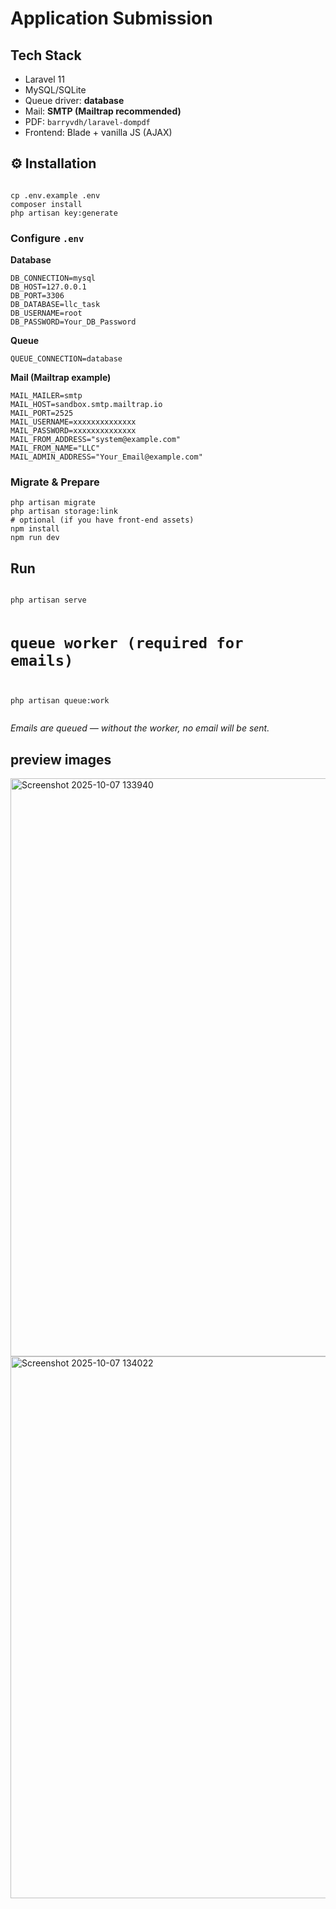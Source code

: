 <h1>Application Submission</h1>

<h2>Tech Stack</h2>
<ul>
  <li>Laravel 11</li>
  <li>MySQL/SQLite</li>
  <li>Queue driver: <strong>database</strong></li>
  <li>Mail: <strong>SMTP (Mailtrap recommended)</strong></li>
  <li>PDF: <code>barryvdh/laravel-dompdf</code></li>
  <li>Frontend: Blade + vanilla JS (AJAX)</li>
</ul>

<h2>⚙️ Installation</h2>
<pre><code>
cp .env.example .env
composer install
php artisan key:generate
</code></pre>

<h3>Configure <code>.env</code></h3>

<p><strong>Database</strong></p>
<pre><code>DB_CONNECTION=mysql
DB_HOST=127.0.0.1
DB_PORT=3306
DB_DATABASE=llc_task
DB_USERNAME=root
DB_PASSWORD=Your_DB_Password
</code></pre>

<p><strong>Queue</strong></p>
<pre><code>QUEUE_CONNECTION=database
</code></pre>

<p><strong>Mail (Mailtrap example)</strong></p>
<pre><code>MAIL_MAILER=smtp
MAIL_HOST=sandbox.smtp.mailtrap.io
MAIL_PORT=2525
MAIL_USERNAME=xxxxxxxxxxxxxx
MAIL_PASSWORD=xxxxxxxxxxxxxx
MAIL_FROM_ADDRESS="system@example.com"
MAIL_FROM_NAME="LLC"
MAIL_ADMIN_ADDRESS="Your_Email@example.com"
</code></pre>

<h3>Migrate &amp; Prepare</h3>
<pre><code>php artisan migrate
php artisan storage:link
# optional (if you have front-end assets)
npm install
npm run dev
</code></pre>

<h2>Run</h2>
<pre><code>
php artisan serve

# queue worker (required for emails)
php artisan queue:work
</code></pre>
<p><em>Emails are queued — without the worker, no email will be sent.</em></p>

<h2>preview images</h2>
<img width="1628" height="925" alt="Screenshot 2025-10-07 133940" src="https://github.com/user-attachments/assets/233c9ece-7d5a-4068-8396-eacd565ad2cf" />
<img width="787" height="867" alt="Screenshot 2025-10-07 134022" src="https://github.com/user-attachments/assets/76eab6c5-d2e0-4042-a741-60e7c477d4aa" />
